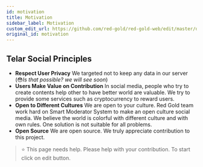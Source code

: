 ```yaml
---
id: motivation
title: Motivation
sidebar_label: Motivation
custom_edit_url: https://github.com/red-gold/red-gold-web/edit/master/docs/social/ui_reference/actions.md
original_id: motivation
---
```



## Telar Social Principles
* **Respect User Privacy** We targeted not to keep any data in our server (😳_Is that possible? we will see soon_)
* **Users Make Value on Contribution** In social media, people who try to create contents help other to have better world are valuable. We try                                          to provide some services such as cryptocurrency to reward users.
* **Open to Different Cultures** We are open to your culture. Red Gold team work hard on Smart Moderator System to make an open culture social media. We believe the world is colorful with different culture and with own rules. One solution is not suitable for all problems.
* **Open Source** We are open source. We truly appreciate contribution to this project.

> ⭐️ This page needs help. Please help with your contribution. To start click on edit button.
